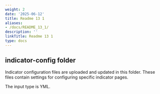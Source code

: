 ```yaml
---
weight: 2
date: '2025-06-12'
title: Readme 13 1
aliases:
- /docs/README_13_1/
description: ''
linkTitle: Readme 13 1
type: docs
---
```


## indicator-config folder

Indicator configuration files are uploaded and updated in this folder. These files contain settings for configuring specific indicator pages.

The input type is YML.
